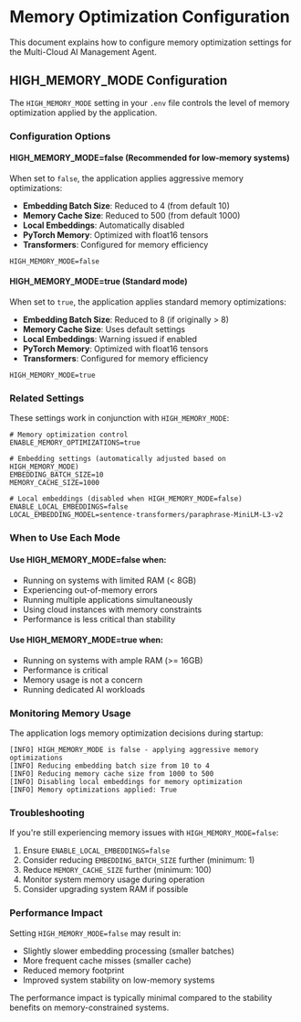 # Memory Optimization Configuration

This document explains how to configure memory optimization settings for the Multi-Cloud AI Management Agent.

## HIGH_MEMORY_MODE Configuration

The `HIGH_MEMORY_MODE` setting in your `.env` file controls the level of memory optimization applied by the application.

### Configuration Options

#### HIGH_MEMORY_MODE=false (Recommended for low-memory systems)

When set to `false`, the application applies aggressive memory optimizations:

- **Embedding Batch Size**: Reduced to 4 (from default 10)
- **Memory Cache Size**: Reduced to 500 (from default 1000)
- **Local Embeddings**: Automatically disabled
- **PyTorch Memory**: Optimized with float16 tensors
- **Transformers**: Configured for memory efficiency

```env
HIGH_MEMORY_MODE=false
```

#### HIGH_MEMORY_MODE=true (Standard mode)

When set to `true`, the application applies standard memory optimizations:

- **Embedding Batch Size**: Reduced to 8 (if originally > 8)
- **Memory Cache Size**: Uses default settings
- **Local Embeddings**: Warning issued if enabled
- **PyTorch Memory**: Optimized with float16 tensors
- **Transformers**: Configured for memory efficiency

```env
HIGH_MEMORY_MODE=true
```

### Related Settings

These settings work in conjunction with `HIGH_MEMORY_MODE`:

```env
# Memory optimization control
ENABLE_MEMORY_OPTIMIZATIONS=true

# Embedding settings (automatically adjusted based on HIGH_MEMORY_MODE)
EMBEDDING_BATCH_SIZE=10
MEMORY_CACHE_SIZE=1000

# Local embeddings (disabled when HIGH_MEMORY_MODE=false)
ENABLE_LOCAL_EMBEDDINGS=false
LOCAL_EMBEDDING_MODEL=sentence-transformers/paraphrase-MiniLM-L3-v2
```

### When to Use Each Mode

#### Use HIGH_MEMORY_MODE=false when:
- Running on systems with limited RAM (< 8GB)
- Experiencing out-of-memory errors
- Running multiple applications simultaneously
- Using cloud instances with memory constraints
- Performance is less critical than stability

#### Use HIGH_MEMORY_MODE=true when:
- Running on systems with ample RAM (>= 16GB)
- Performance is critical
- Memory usage is not a concern
- Running dedicated AI workloads

### Monitoring Memory Usage

The application logs memory optimization decisions during startup:

```
[INFO] HIGH_MEMORY_MODE is false - applying aggressive memory optimizations
[INFO] Reducing embedding batch size from 10 to 4
[INFO] Reducing memory cache size from 1000 to 500
[INFO] Disabling local embeddings for memory optimization
[INFO] Memory optimizations applied: True
```

### Troubleshooting

If you're still experiencing memory issues with `HIGH_MEMORY_MODE=false`:

1. Ensure `ENABLE_LOCAL_EMBEDDINGS=false`
2. Consider reducing `EMBEDDING_BATCH_SIZE` further (minimum: 1)
3. Reduce `MEMORY_CACHE_SIZE` further (minimum: 100)
4. Monitor system memory usage during operation
5. Consider upgrading system RAM if possible

### Performance Impact

Setting `HIGH_MEMORY_MODE=false` may result in:
- Slightly slower embedding processing (smaller batches)
- More frequent cache misses (smaller cache)
- Reduced memory footprint
- Improved system stability on low-memory systems

The performance impact is typically minimal compared to the stability benefits on memory-constrained systems.